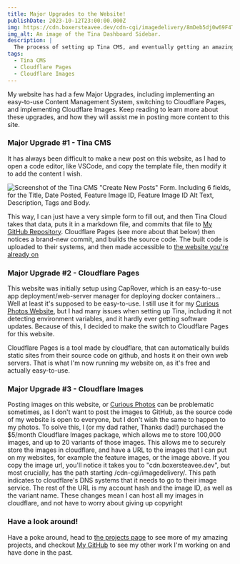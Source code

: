 ```yaml
---
title: Major Upgrades to the Website!
publishDate: 2023-10-12T23:00:00.000Z
img: https://cdn.boxersteavee.dev/cdn-cgi/imagedelivery/8mDeb5dj0w69F4TILSzPUQ/ea7c4bea-e78c-45b5-5cb2-d3f33d393c00/public
img_alt: An image of the Tina Dashboard Sidebar.
description: |
  The process of setting up Tina CMS, and eventually getting an amazing Content Management System that does exactly what I need.
tags: 
  - Tina CMS
  - Cloudflare Pages
  - Cloudflare Images
---
```


My website has had a few Major Upgrades, including implementing an easy-to-use Content Management System, switching to Cloudflare Pages, and implementing Cloudflare Images. Keep reading to learn more about these upgrades, and how they will assist me in posting more content to this site.

### Major Upgrade #1 - Tina CMS

It has always been difficult to make a new post on this website, as I had to open a code editor, like VSCode, and copy the template file, then modify it to add the content I wish.

![Screenshot of the Tina CMS "Create New Posts" Form. Including 6 fields, for the Title, Date Posted, Feature Image ID, Feature Image ID Alt Text, Description, Tags and Body.](https://cdn.boxersteavee.dev/cdn-cgi/imagedelivery/8mDeb5dj0w69F4TILSzPUQ/a651b93b-5fca-4ebe-2971-af313dfbec00/public)

This way, I can just have a very simple form to fill out, and then Tina Cloud takes that data, puts it in a markdown file, and commits that file to [My GitHub Repository](https://github.com/Boxersteavee/website). Cloudflare Pages (see more about that below) then notices a brand-new commit, and builds the source code. The built code is uploaded to their systems, and then made accessible to [the website you're already on](https://boxersteavee.dev)

### Major Upgrade #2 - Cloudflare Pages

This website was initially setup using CapRover, which is an easy-to-use app deployment/web-server manager for deploying docker containers... Well at least it's supposed to be easy-to-use. I still use it for my [Curious Photos Website](https://curiousphotos.co.uk), but I had many issues when setting up Tina, including it not detecting environment variables, and it hardly ever getting software updates. Because of this, I decided to make the switch to Cloudflare Pages for this website.

Cloudflare Pages is a tool made by cloudflare, that can automatically builds static sites from their source code on github, and hosts it on their own web servers. That is what I'm now running my website on, as it's free and actually easy-to-use.

### Major Upgrade #3 - Cloudflare Images

Posting images on this website, or [Curious Photos](https://curiousphotos.co.uk) can be problematic sometimes, as I don't want to post the images to GitHub, as the source code of my website is open to everyone, but I don't wish the same to happen to my photos. To solve this, I (or my dad rather, Thanks dad!) purchased the $5/month Cloudflare Images package, which allows me to store 100,000 images, and up to 20 variants of those images. This allows me to securely store the images in cloudflare, and have a URL to the images that I can put on my websites, for example the feature images, or the image above. If you copy the image url, you'll notice it takes you to "cdn.boxersteavee.dev", but most crucially, has the path starting /cdn-cgi/imagedelivery/. This path indicates to cloudflare's DNS systems that it needs to go to their image service. The rest of the URL is my account hash and the image ID, as well as the variant name. These changes mean I can host all my images in cloudflare, and not have to worry about giving up copyright

### Have a look around!

Have a poke around, head to [the projects page](https://boxersteavee.dev/projects) to see more of my amazing projects, and checkout [My GitHub](https://github.com/Boxersteavee) to see my other work I'm working on and have done in the past.
